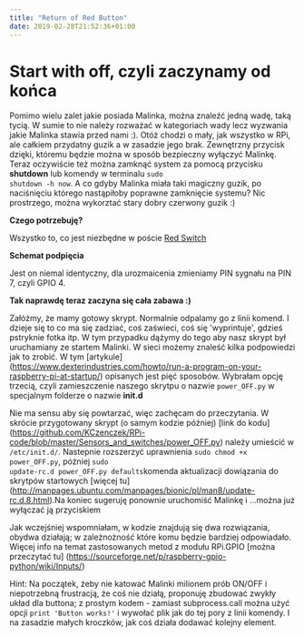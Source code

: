 ```yaml
---
title: "Return of Red Button"
date: 2019-02-28T21:52:36+01:00
---
```

# Start with off, czyli zaczynamy od końca


Pomimo wielu zalet jakie posiada Malinka, można znaleźć jedną wadę, taką tycią. W sumie to nie należy rozważać w kategoriach wady lecz wyzwania jakie Malinka stawia przed nami :). 
Otóż chodzi o mały, jak wszystko  w RPi, ale całkiem przydatny guzik a w zasadzie jego brak. Zewnętrzny przycisk dzięki, któremu będzie można w sposób bezpieczny wyłączyć Malinkę. Teraz oczywiście też można zamknąć system za pomocą przycisku <strong>shutdown</strong>
lub komendy w terminalu <code>sudo shutdown -h now</code>. A co gdyby Malinka miała taki magiczny guzik, po naciśnięciu którego nastąpiłoby poprawne zamknięcie systemu? Nic prostrzego, można wykorztać stary dobry czerwony guzik :)
 

<strong>Czego potrzebuję?</strong>

Wszystko to, co jest niezbędne w poście [Red Switch](https://kczenczek.github.io/Python-w-Malinach/post/red-switch/)

<strong>Schemat podpięcia</strong>

Jest on niemal identyczny, dla urozmaicenia zmieniamy PIN sygnału na PIN 7, czyli GPIO 4.

<strong>Tak naprawdę teraz zaczyna się cała zabawa :)</strong>


Załóżmy, że mamy gotowy skrypt. Normalnie odpalamy go z linii komend. I dzieje się to co ma się zadziać, coś zaświeci, coś się 'wyprintuje', gdzieś pstryknie fotka itp. W tym przypadku dążymy do tego aby nasz skrypt był uruchamiany ze startem Malinki.
W sieci możemy znaleść kilka podpowiedzi jak to zrobić. W tym [artykule] (https://www.dexterindustries.com/howto/run-a-program-on-your-raspberry-pi-at-startup/) opisanych jest pięć sposobów.
Wybrałam opcję trzecią, czyli zamieszczenie naszego skrytpu o nazwie <code>power_OFF.py</code> w specjalnym folderze o nazwie <strong>init.d</strong>

Nie ma sensu aby się powtarzać, więc zachęcam do przeczytania. 
W skrócie przygotowany skrypt (o samym kodzie później)  [link do kodu] (https://github.com/KCzenczek/RPi-code/blob/master/Sensors_and_switches/power_OFF.py) 
należy umieścić w <code>/etc/init.d/</code>.
Nastepnie rozszerzyć uprawnienia <code>sudo chmod +x power_OFF.py</code>, później <code>sudo update-rc.d power_OFF.py defaults</code>komenda aktualizacji dowiązania do skrytpów startowych [więcej tu] (http://manpages.ubuntu.com/manpages/bionic/pl/man8/update-rc.d.8.html).Na koniec sugeruję ponownie uruchomiść Malinkę i ...można już wyłączać ją przyciskiem 

Jak wczejśniej wspomniałam, w kodzie znajdują się dwa rozwiązania, obydwa działają; w zależnożność które komu będzie bardziej odpowiadało.
Więcej info na temat zastosowanych metod z modułu RPi.GPIO [można przeczytać tu] (https://sourceforge.net/p/raspberry-gpio-python/wiki/Inputs/)


Hint: Na początek, żeby nie katować Malinki milionem prób ON/OFF i niepotrzebną frustracją, że coś nie działą, proponuję zbudować zwykły układ dla buttona; z prostym kodem - zamiast subprocess.call można użyć opcji <code>print 'Button works!'</code> i wywołać plik jak do tej pory z linii komendy. I na zasadzie małych kroczków, jak coś działa dodawać kolejny element.
